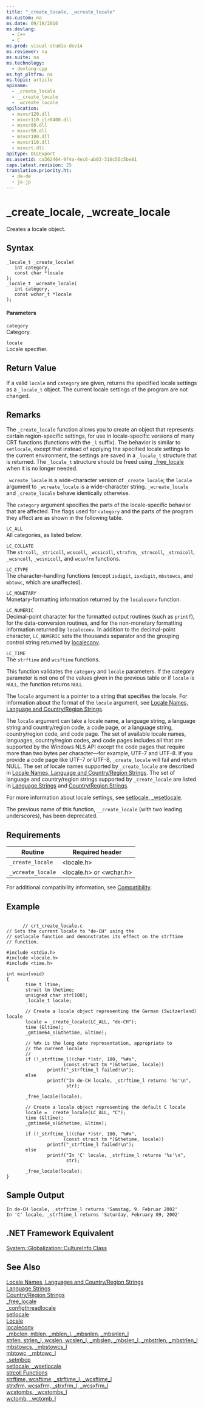 ```yaml
---
title: "_create_locale, _wcreate_locale"
ms.custom: na
ms.date: 09/19/2016
ms.devlang: 
  - C++
  - C
ms.prod: visual-studio-dev14
ms.reviewer: na
ms.suite: na
ms.technology: 
  - devlang-cpp
ms.tgt_pltfrm: na
ms.topic: article
apiname: 
  - _create_locale
  - __create_locale
  - _wcreate_locale
apilocation: 
  - msvcr120.dll
  - msvcr110_clr0400.dll
  - msvcr80.dll
  - msvcr90.dll
  - msvcr100.dll
  - msvcr110.dll
  - msvcrt.dll
apitype: DLLExport
ms.assetid: ca362464-9f4a-4ec6-ab03-316c55c5be81
caps.latest.revision: 25
translation.priority.ht: 
  - de-de
  - ja-jp
---
```

# _create_locale, _wcreate_locale
Creates a locale object.  
  
## Syntax  
  
```  
_locale_t _create_locale(  
   int category,  
   const char *locale   
);  
_locale_t _wcreate_locale(  
   int category,  
   const wchar_t *locale   
);  
```  
  
#### Parameters  
 `category`  
 Category.  
  
 `locale`  
 Locale specifier.  
  
## Return Value  
 If a valid `locale` and `category` are given, returns the specified locale settings as a `_locale_t` object. The current locale settings of the program are not changed.  
  
## Remarks  
 The `_create_locale` function allows you to create an object that represents certain region-specific settings, for use in locale-specific versions of many CRT functions (functions with the `_l` suffix). The behavior is similar to `setlocale`, except that instead of applying the specified locale settings to the current environment, the settings are saved in a `_locale_t` structure that is returned. The `_locale_t` structure should be freed using [_free_locale](../vs140/_free_locale.md) when it is no longer needed.  
  
 `_wcreate_locale` is a wide-character version of `_create_locale`; the `locale` argument to `_wcreate_locale` is a wide-character string. `_wcreate_locale` and `_create_locale` behave identically otherwise.  
  
 The `category` argument specifies the parts of the locale-specific behavior that are affected. The flags used for `category` and the parts of the program they affect are as shown in the following table.  
  
 `LC_ALL`  
 All categories, as listed below.  
  
 `LC_COLLATE`  
 The `strcoll`, `_stricoll`, `wcscoll`, `_wcsicoll`, `strxfrm`, `_strncoll`, `_strnicoll`, `_wcsncoll`, `_wcsnicoll`, and `wcsxfrm` functions.  
  
 `LC_CTYPE`  
 The character-handling functions (except `isdigit`, `isxdigit`, `mbstowcs`, and `mbtowc`, which are unaffected).  
  
 `LC_MONETARY`  
 Monetary-formatting information returned by the `localeconv` function.  
  
 `LC_NUMERIC`  
 Decimal-point character for the formatted output routines (such as `printf`), for the data-conversion routines, and for the non-monetary formatting information returned by `localeconv`. In addition to the decimal-point character, `LC_NUMERIC` sets the thousands separator and the grouping control string returned by [localeconv](../vs140/localeconv.md).  
  
 `LC_TIME`  
 The `strftime` and `wcsftime` functions.  
  
 This function validates the `category` and `locale` parameters. If the category parameter is not one of the values given in the previous table or if `locale` is `NULL`, the function returns `NULL`.  
  
 The `locale` argument is a pointer to a string that specifies the locale. For information about the format of the `locale` argument, see [Locale Names, Language and Country/Region Strings](../vs140/Locale-Names--Languages--and-Country-Region-Strings.md).  
  
 The `locale` argument can take a locale name, a language string, a language string and country/region code, a code page, or a language string, country/region code, and code page. The set of available locale names, languages, country/region codes, and code pages includes all that are supported by the Windows NLS API except the code pages that require more than two bytes per character—for example, UTF-7 and UTF-8. If you provide a code page like UTF-7 or UTF-8, `_create_locale` will fail and return NULL. The set of locale names supported by `_create_locale` are described in [Locale Names, Language and Country/Region Strings](../vs140/Locale-Names--Languages--and-Country-Region-Strings.md). The set of language and country/region strings supported by `_create_locale` are listed in [Language Strings](../vs140/Language-Strings.md) and [Country/Region Strings](../vs140/Country-Region-Strings.md).  
  
 For more information about locale settings, see [setlocale, _wsetlocale](../vs140/setlocale--_wsetlocale.md).  
  
 The previous name of this function, `__create_locale` (with two leading underscores), has been deprecated.  
  
## Requirements  
  
|Routine|Required header|  
|-------------|---------------------|  
|`_create_locale`|<locale.h>|  
|`_wcreate_locale`|<locale.h> or <wchar.h>|  
  
 For additional compatibility information, see [Compatibility](../vs140/Compatibility.md).  
  
## Example  
  
```  
  
      // crt_create_locale.c  
// Sets the current locale to "de-CH" using the  
// setlocale function and demonstrates its effect on the strftime  
// function.  
  
#include <stdio.h>  
#include <locale.h>  
#include <time.h>  
  
int main(void)  
{  
       time_t ltime;  
       struct tm thetime;  
       unsigned char str[100];  
       _locale_t locale;  
  
       // Create a locale object representing the German (Switzerland) locale  
       locale = _create_locale(LC_ALL, "de-CH");  
       time (&ltime);  
       _gmtime64_s(&thetime, &ltime);  
  
       // %#x is the long date representation, appropriate to  
       // the current locale  
       //  
       if (!_strftime_l((char *)str, 100, "%#x",   
                     (const struct tm *)&thetime, locale))  
               printf("_strftime_l failed!\n");  
       else  
               printf("In de-CH locale, _strftime_l returns '%s'\n",   
                      str);  
  
       _free_locale(locale);  
  
       // Create a locale object representing the default C locale  
       locale = _create_locale(LC_ALL, "C");  
       time (&ltime);  
       _gmtime64_s(&thetime, &ltime);  
  
       if (!_strftime_l((char *)str, 100, "%#x",   
                     (const struct tm *)&thetime, locale))  
               printf("_strftime_l failed!\n");  
       else  
               printf("In 'C' locale, _strftime_l returns '%s'\n",   
                      str);  
  
       _free_locale(locale);  
}  
```  
  
## Sample Output  
  
```  
In de-CH locale, _strftime_l returns 'Samstag, 9. Februar 2002'  
In 'C' locale, _strftime_l returns 'Saturday, February 09, 2002'  
```  
  
## .NET Framework Equivalent  
 [System::Globalization::CultureInfo Class](https://msdn.microsoft.com/en-us/library/system.globalization.cultureinfo.aspx)  
  
## See Also  
 [Locale Names, Languages and Country/Region Strings](../vs140/Locale-Names--Languages--and-Country-Region-Strings.md)   
 [Language Strings](../vs140/Language-Strings.md)   
 [Country/Region Strings](../vs140/Country-Region-Strings.md)   
 [_free_locale](../vs140/_free_locale.md)   
 [_configthreadlocale](../vs140/_configthreadlocale.md)   
 [setlocale](../vs140/setlocale.md)   
 [Locale](../vs140/Locale.md)   
 [localeconv](../vs140/localeconv.md)   
 [_mbclen, mblen, _mblen_l, _mbsnlen, _mbsnlen_l](../vs140/_mbclen--mblen--_mblen_l.md)   
 [strlen, strlen_l, wcslen, wcslen_l, _mbslen, _mbslen_l, _mbstrlen, _mbstrlen_l](../vs140/strlen--wcslen--_mbslen--_mbslen_l--_mbstrlen--_mbstrlen_l.md)   
 [mbstowcs, _mbstowcs_l](../vs140/mbstowcs--_mbstowcs_l.md)   
 [mbtowc, _mbtowc_l](../vs140/mbtowc--_mbtowc_l.md)   
 [_setmbcp](../vs140/_setmbcp.md)   
 [setlocale, _wsetlocale](../vs140/setlocale--_wsetlocale.md)   
 [strcoll Functions](../vs140/strcoll-Functions.md)   
 [strftime, wcsftime, _strftime_l, _wcsftime_l](../vs140/strftime--wcsftime--_strftime_l--_wcsftime_l.md)   
 [strxfrm, wcsxfrm, _strxfrm_l, _wcsxfrm_l](../vs140/strxfrm--wcsxfrm--_strxfrm_l--_wcsxfrm_l.md)   
 [wcstombs, _wcstombs_l](../vs140/wcstombs--_wcstombs_l.md)   
 [wctomb, _wctomb_l](../vs140/wctomb--_wctomb_l.md)
